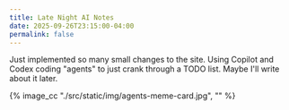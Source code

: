 ```yaml
---
title: Late Night AI Notes
date: 2025-09-26T23:15:00-04:00
permalink: false
---
```

Just implemented so many small changes to the site. Using Copilot and Codex coding "agents" to just crank through a TODO list. Maybe I'll write about it later.

{% image_cc "./src/static/img/agents-meme-card.jpg",  "" %}

